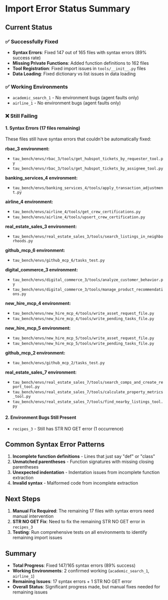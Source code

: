 # Import Error Status Summary

## Current Status

### ✅ Successfully Fixed
- **Syntax Errors**: Fixed 147 out of 165 files with syntax errors (89% success rate)
- **Missing Private Functions**: Added function definitions to 162 files
- **Tool Registration**: Fixed import issues in `tools/__init__.py` files
- **Data Loading**: Fixed dictionary vs list issues in data loading

### ✅ Working Environments
- `academic_search_1` - No environment bugs (agent faults only)
- `airline_1` - No environment bugs (agent faults only)

### ❌ Still Failing

#### 1. Syntax Errors (17 files remaining)
These files still have syntax errors that couldn't be automatically fixed:

**rbac_3 environment:**
- `tau_bench/envs/rbac_3/tools/get_hubspot_tickets_by_requester_tool.py`
- `tau_bench/envs/rbac_3/tools/get_hubspot_tickets_by_assignee_tool.py`

**banking_services_4 environment:**
- `tau_bench/envs/banking_services_4/tools/apply_transaction_adjustment.py`

**airline_4 environment:**
- `tau_bench/envs/airline_4/tools/get_crew_certifications.py`
- `tau_bench/envs/airline_4/tools/upsert_crew_certification.py`

**real_estate_sales_3 environment:**
- `tau_bench/envs/real_estate_sales_3/tools/search_listings_in_neighborhoods.py`

**github_mcp_6 environment:**
- `tau_bench/envs/github_mcp_6/tasks_test.py`

**digital_commerce_3 environment:**
- `tau_bench/envs/digital_commerce_3/tools/analyze_customer_behavior.py`
- `tau_bench/envs/digital_commerce_3/tools/manage_product_recommendations.py`

**new_hire_mcp_4 environment:**
- `tau_bench/envs/new_hire_mcp_4/tools/write_asset_request_file.py`
- `tau_bench/envs/new_hire_mcp_4/tools/write_pending_tasks_file.py`

**new_hire_mcp_5 environment:**
- `tau_bench/envs/new_hire_mcp_5/tools/write_asset_request_file.py`
- `tau_bench/envs/new_hire_mcp_5/tools/write_pending_tasks_file.py`

**github_mcp_2 environment:**
- `tau_bench/envs/github_mcp_2/tasks_test.py`

**real_estate_sales_7 environment:**
- `tau_bench/envs/real_estate_sales_7/tools/search_comps_and_create_report_tool.py`
- `tau_bench/envs/real_estate_sales_7/tools/calculate_property_metrics_tool.py`
- `tau_bench/envs/real_estate_sales_7/tools/find_nearby_listings_tool.py`

#### 2. Environment Bugs Still Present
- `recipes_3` - Still has STR NO GET error (1 occurrence)

## Common Syntax Error Patterns

1. **Incomplete function definitions** - Lines that just say "def" or "class"
2. **Unmatched parentheses** - Function signatures with missing closing parentheses
3. **Unexpected indentation** - Indentation issues from incomplete function extraction
4. **Invalid syntax** - Malformed code from incomplete extraction

## Next Steps

1. **Manual Fix Required**: The remaining 17 files with syntax errors need manual intervention
2. **STR NO GET Fix**: Need to fix the remaining STR NO GET error in `recipes_3`
3. **Testing**: Run comprehensive tests on all environments to identify remaining import issues

## Summary

- **Total Progress**: Fixed 147/165 syntax errors (89% success)
- **Working Environments**: 2 confirmed working (`academic_search_1`, `airline_1`)
- **Remaining Issues**: 17 syntax errors + 1 STR NO GET error
- **Overall Status**: Significant progress made, but manual fixes needed for remaining issues
